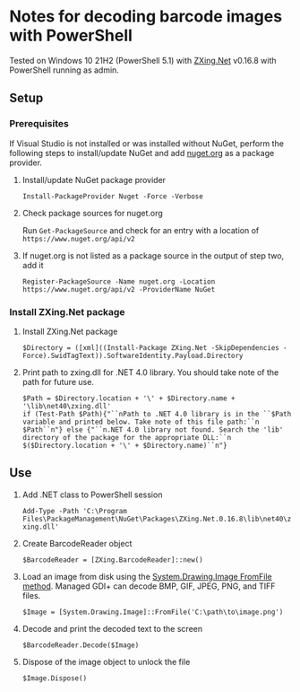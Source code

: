 # Notes for decoding barcode images with PowerShell

Tested on Windows 10 21H2 (PowerShell 5.1) with [ZXing.Net](https://www.nuget.org/packages/ZXing.Net) v0.16.8 with PowerShell running as admin.

## Setup
### Prerequisites
If Visual Studio is not installed or was installed without NuGet, perform the following steps to install/update NuGet and add [nuget.org](https://www.nuget.org/) as a package provider.
1. Install/update NuGet package provider

   `Install-PackageProvider Nuget -Force -Verbose`

2. Check package sources for nuget.org

   Run `Get-PackageSource` and check for an entry with a location of `https://www.nuget.org/api/v2` 

3. If nuget.org is not listed as a package source in the output of step two, add it

   `Register-PackageSource -Name nuget.org -Location https://www.nuget.org/api/v2 -ProviderName NuGet`

### Install ZXing.Net package
1. Install ZXing.Net package

   `$Directory = ([xml]((Install-Package ZXing.Net -SkipDependencies -Force).SwidTagText)).SoftwareIdentity.Payload.Directory`

2. Print path to zxing.dll for .NET 4.0 library. You should take note of the path for future use.

   ```
   $Path = $Directory.location + '\' + $Directory.name + '\lib\net40\zxing.dll'
   if (Test-Path $Path){"``nPath to .NET 4.0 library is in the ``$Path variable and printed below. Take note of this file path:``n    $Path``n"} else {"``n.NET 4.0 library not found. Search the 'lib' directory of the package for the appropriate DLL:``n    $($Directory.location + '\' + $Directory.name)``n"}
   ```

## Use
1. Add .NET class to PowerShell session

   `Add-Type -Path 'C:\Program Files\PackageManagement\NuGet\Packages\ZXing.Net.0.16.8\lib\net40\zxing.dll'`

2. Create BarcodeReader object

   `$BarcodeReader = [ZXing.BarcodeReader]::new()`

3. Load an image from disk using the [System.Drawing.Image FromFile method](https://docs.microsoft.com/en-us/dotnet/api/system.drawing.image.fromfile?view=netframework-4.0#system-drawing-image-fromfile). Managed GDI+ can decode BMP, GIF, JPEG, PNG, and TIFF files.

   `$Image = [System.Drawing.Image]::FromFile('C:\path\to\image.png')`

3. Decode and print the decoded text to the screen

   `$BarcodeReader.Decode($Image)`

4. Dispose of the image object to unlock the file

   `$Image.Dispose()`
